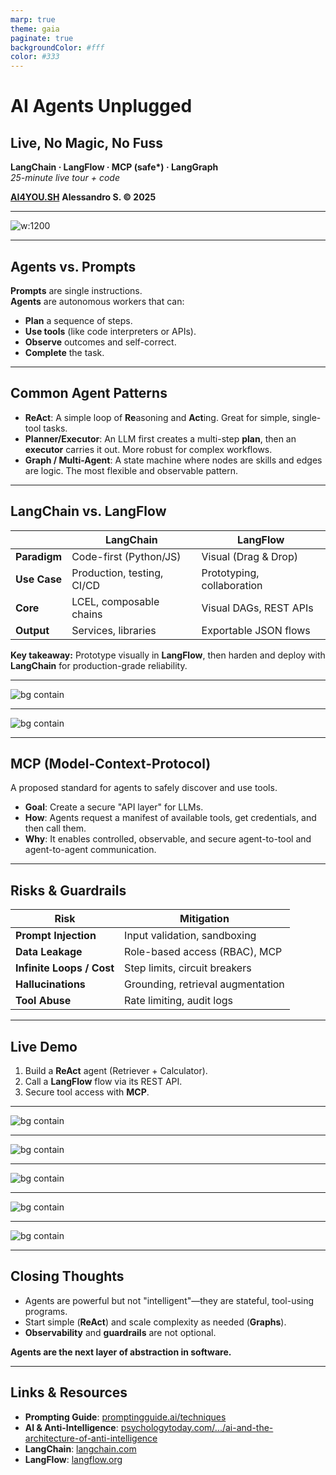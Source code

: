 ```yaml
---
marp: true
theme: gaia
paginate: true
backgroundColor: #fff
color: #333
---
```


<!-- _class: lead invert -->
<!-- _header: '' -->
<!-- _footer: '' -->

# **AI Agents Unplugged**
## Live, No Magic, No Fuss

**LangChain · LangFlow · MCP (safe\*) · LangGraph**  
*25-minute live tour + code*

**[AI4YOU.SH](https://ai4you.sh)**
**Alessandro S. © 2025**

---
<!-- _header: Agent's Framework -->

![w:1200](imgs/agentic_frameworks_wordcloud_weighted_color_1y_all.png)

---

<!-- _header: Why Agents? -->

## Agents vs. Prompts

**Prompts** are single instructions.  
**Agents** are autonomous workers that can:
- **Plan** a sequence of steps.
- **Use tools** (like code interpreters or APIs).
- **Observe** outcomes and self-correct.
- **Complete** the task.

---

<!-- _header: Agentic Patterns -->

## Common Agent Patterns

- **ReAct**: A simple loop of **Re**asoning and **Act**ing. Great for simple, single-tool tasks.
- **Planner/Executor**: An LLM first creates a multi-step **plan**, then an **executor** carries it out. More robust for complex workflows.
- **Graph / Multi-Agent**: A state machine where nodes are skills and edges are logic. The most flexible and observable pattern.

<!-- 
Notes:
- ReAct: Reason + Act → Observation loop; great for short tasks and few tools. Show a single tool call trace from the notebook. Mention guardrails: step limit and parsing errors.
- Planner/Executor: LLM drafts a plan, executor runs steps, re-plans on failure; better global context but slower. Call out retries, timeouts, and cost tracking.
- Graph / multi‑agent: Nodes = skills; edges = routing; shared state; easy to version, test, and add human‑review. Demo LangGraph g3: route (calc vs retrieve) → answer → human_review (interrupt) → accept/reject loop.
- Trade‑offs: ReAct (simple, fast) vs Planner/Executor (structured, costlier) vs Graph (most control/observability).
- Transition line: “We’ll start with ReAct, then add routing, then close with human‑in‑the‑loop and MCP tools.”
-->

---

<!-- _header: LangChain vs. LangFlow -->

## LangChain vs. LangFlow

| | **LangChain** | **LangFlow** |
|---|---|---|
| **Paradigm** | Code-first (Python/JS) | Visual (Drag & Drop) |
| **Use Case** | Production, testing, CI/CD | Prototyping, collaboration |
| **Core** | LCEL, composable chains | Visual DAGs, REST APIs |
| **Output** | Services, libraries | Exportable JSON flows |

**Key takeaway:** Prototype visually in **LangFlow**, then harden and deploy with **LangChain** for production-grade reliability.

<!-- 
Presenter notes — LangChain vs LangFlow

Definitions
- LangChain (code-first): Python-first framework. LCEL = LangChain Expression Language (composable chains, streaming, retries).
- LangFlow (visual): Drag-and-drop DAG editor for LangChain objects. Export/import JSON. Run flows via REST; can expose endpoints/tools (incl. MCP).

When to choose each
- Use LangChain when you need: 
  - Version control + PR review, unit tests, CI/CD, reproducible builds, fine-grained error handling.
  - Library interop (LangGraph, LangSmith), typed state, and custom tool/security wrappers.
- Use LangFlow when you need:
  - Fast prototyping with non-dev collaborators, quick parameter tuning, and live demos.
  - Visual DAGs that you can export to JSON and call from services via REST.

Deployment paths
- LangChain: package as a service or notebook; containerize; add observability (LangSmith) and evaluations; store prompts and chains in repo.
- LangFlow: self-host or local; secure REST with API keys; export JSON and keep it versioned alongside code; treat environment variables as secrets.

Costs/latency and ops
- Both call the same models/tools; cost is similar. Visual runtime may add a small network hop for REST.
- Keep tool allow-lists, rate limits, and circuit breakers in both.

Interop patterns
- Prototype in LangFlow → export JSON → either invoke via REST or load the exported config into a LangChain service.
- Surface the same tools directly in LangChain and (optionally) via an MCP server for controlled access by multiple agents/clients.

Demo cue
- Flow today: code-first agent → call a LangFlow flow via REST → show MCP tools and controlled access.

Takeaway
- Start visual to align on design, then move stable graphs into code for tests, CI, and hardened security.
-->

---

<!-- _header: LangChain vs. LangGraph -->


![bg contain](./imgs/langchain-vs-langgraph.svg)

---

![bg contain](imgs/github_mcp_servers.png)

---

<!-- _header: MCP -->

## MCP (Model-Context-Protocol)

A proposed standard for agents to safely discover and use tools.

- **Goal**: Create a secure "API layer" for LLMs.
- **How**: Agents request a manifest of available tools, get credentials, and then call them.
- **Why**: It enables controlled, observable, and secure agent-to-tool and agent-to-agent communication.

---

<!-- _header: Risks & Guardrails -->

## Risks & Guardrails

| Risk | Mitigation |
|---|---|
| **Prompt Injection** | Input validation, sandboxing |
| **Data Leakage** | Role-based access (RBAC), MCP |
| **Infinite Loops / Cost** | Step limits, circuit breakers |
| **Hallucinations** | Grounding, retrieval augmentation |
| **Tool Abuse** | Rate limiting, audit logs |

---

<!-- _class: invert -->
<!-- _header: Live Demo -->

## **Live Demo**

1.  Build a **ReAct** agent (Retriever + Calculator).
2.  Call a **LangFlow** flow via its REST API.
3.  Secure tool access with **MCP**.

---

![bg contain](imgs/prompt_technique_1.png)

---

![bg contain](imgs/prompt_technique_2.png)

---

![bg contain](imgs/langchain_deprecation.png)

---

![bg contain](imgs/prompt_engineering_techniques.png)

---

![bg contain](imgs/langsmith.png)

---

<!-- _class: invert -->
<!-- _header: Closing Thoughts -->

## Closing Thoughts

- Agents are powerful but not "intelligent"—they are stateful, tool-using programs.
- Start simple (**ReAct**) and scale complexity as needed (**Graphs**).
- **Observability** and **guardrails** are not optional.

**Agents are the next layer of abstraction in software.**

---

<!-- _header: Links & Resources -->

## Links & Resources

- **Prompting Guide**: [promptingguide.ai/techniques](https://www.promptingguide.ai/techniques)
- **AI & Anti-Intelligence**: [psychologytoday.com/.../ai-and-the-architecture-of-anti-intelligence](https://www.psychologytoday.com/us/blog/the-digital-self/202507/ai-and-the-architecture-of-anti-intelligence)
- **LangChain**: [langchain.com](https://www.langchain.com/)
- **LangFlow**: [langflow.org](https://langflow.org/)
